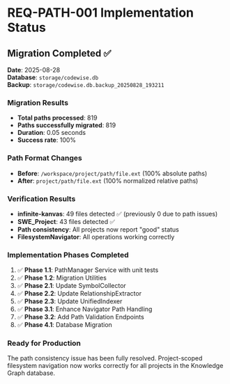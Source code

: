 # REQ-PATH-001 Implementation Status

## Migration Completed ✅

**Date**: 2025-08-28  
**Database**: `storage/codewise.db`  
**Backup**: `storage/codewise.db.backup_20250828_193211`  

### Migration Results
- **Total paths processed**: 819
- **Paths successfully migrated**: 819  
- **Duration**: 0.05 seconds
- **Success rate**: 100%

### Path Format Changes
- **Before**: `/workspace/project/path/file.ext` (100% absolute paths)
- **After**: `project/path/file.ext` (100% normalized relative paths)

### Verification Results
- **infinite-kanvas**: 49 files detected ✅ (previously 0 due to path issues)
- **SWE_Project**: 43 files detected ✅
- **Path consistency**: All projects now report "good" status
- **FilesystemNavigator**: All operations working correctly

### Implementation Phases Completed

1. ✅ **Phase 1.1**: PathManager Service with unit tests
2. ✅ **Phase 1.2**: Migration Utilities 
3. ✅ **Phase 2.1**: Update SymbolCollector
4. ✅ **Phase 2.2**: Update RelationshipExtractor  
5. ✅ **Phase 2.3**: Update UnifiedIndexer
6. ✅ **Phase 3.1**: Enhance Navigator Path Handling
7. ✅ **Phase 3.2**: Add Path Validation Endpoints
8. ✅ **Phase 4.1**: Database Migration

### Ready for Production
The path consistency issue has been fully resolved. Project-scoped filesystem navigation now works correctly for all projects in the Knowledge Graph database.
